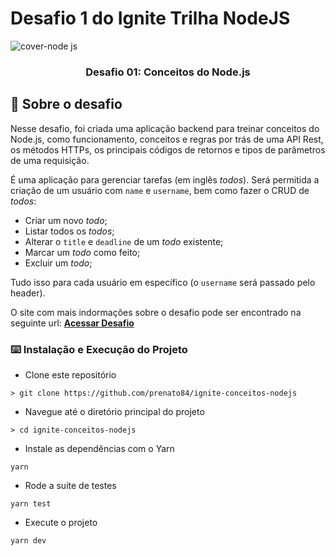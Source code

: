 # Desafio 1 do Ignite Trilha NodeJS

![cover-node js](https://user-images.githubusercontent.com/70973620/217610446-2cdb0b5c-9ba4-4e06-867d-6605b710ca58.png)

<h3 align="center">
  Desafio 01: Conceitos do Node.js
</h3>

## :rocket: Sobre o desafio

Nesse desafio, foi criada uma aplicação backend para treinar conceitos do Node.js, como funcionamento, conceitos e regras por trás de uma API Rest, os métodos HTTPs, os principais códigos de retornos e tipos de parâmetros de uma requisição.

É uma aplicação para gerenciar tarefas (em inglês *todos*). Será permitida a criação de um usuário com `name` e `username`, bem como fazer o CRUD de *todos*:

- Criar um novo *todo*;
- Listar todos os *todos*;
- Alterar o `title` e `deadline` de um *todo* existente;
- Marcar um *todo* como feito;
- Excluir um *todo*;

Tudo isso para cada usuário em específico (o `username` será passado pelo header).

O site com mais indormações sobre o desafio pode ser encontrado na seguinte url: **[Acessar Desafio](https://www.notion.so/Desafio-01-Conceitos-do-Node-js-59ccb235aecd43a6a06bf09a24e7ede8)**
### :keyboard: Instalação e Execução do Projeto

- Clone este repositório

```
> git clone https://github.com/prenato84/ignite-conceitos-nodejs
```

- Navegue até o diretório principal do projeto

```
> cd ignite-conceitos-nodejs
```

- Instale as dependências com o Yarn

```
yarn
```

- Rode a suite de testes

```
yarn test
```

- Execute o projeto

```
yarn dev
```

